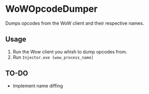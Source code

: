 # WoWOpcodeDumper
Dumps opcodes from the WoW client and their respective names. 


## Usage
1. Run the Wow client you whish to dump opcodes from.
2. Run `Injector.exe [wow_process_name]` 

## TO-DO
- Implement name diffing